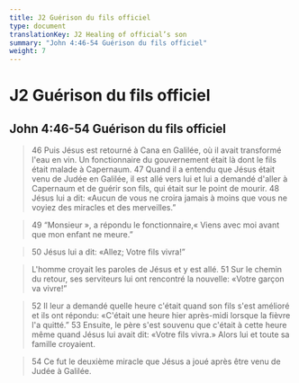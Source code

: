```yaml
---
title: J2 Guérison du fils officiel
type: document
translationKey: J2 Healing of official’s son
summary: "John 4:46-54 Guérison du fils officiel"
weight: 7
---
```

# J2 Guérison du fils officiel

## John 4:46-54 Guérison du fils officiel

>   46 Puis Jésus est retourné à Cana en Galilée, où il avait transformé l'eau en vin. Un fonctionnaire du gouvernement était là dont le fils était malade à Capernaum. 47 Quand il a entendu que Jésus était venu de Judée en Galilée, il est allé vers lui et lui a demandé d'aller à Capernaum et de guérir son fils, qui était sur le point de mourir. 48 Jésus lui a dit: «Aucun de vous ne croira jamais à moins que vous ne voyiez des miracles et des merveilles.”

>   49 “Monsieur », a répondu le fonctionnaire,« Viens avec moi avant que mon enfant ne meure.”

>   50 Jésus lui a dit: «Allez; Votre fils vivra!”

>   L'homme croyait les paroles de Jésus et y est allé. 51 Sur le chemin du retour, ses serviteurs lui ont rencontré la nouvelle: «Votre garçon va vivre!”

>   52 Il leur a demandé quelle heure c'était quand son fils s'est amélioré et ils ont répondu: «C'était une heure hier après-midi lorsque la fièvre l'a quitté.” 53 Ensuite, le père s'est souvenu que c'était à cette heure même quand Jésus lui avait dit: «Votre fils vivra.» Alors lui et toute sa famille croyaient.

>   54 Ce fut le deuxième miracle que Jésus a joué après être venu de Judée à Galilée.

